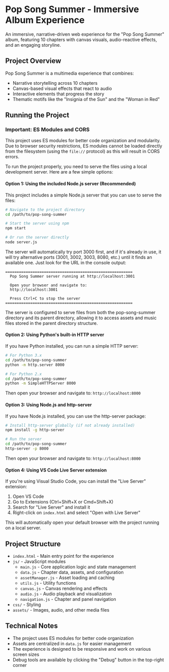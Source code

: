 # Pop Song Summer - Immersive Album Experience

An immersive, narrative-driven web experience for the "Pop Song Summer" album, featuring 10 chapters with canvas visuals, audio-reactive effects, and an engaging storyline.

## Project Overview

Pop Song Summer is a multimedia experience that combines:
- Narrative storytelling across 10 chapters
- Canvas-based visual effects that react to audio
- Interactive elements that progress the story
- Thematic motifs like the "Insignia of the Sun" and the "Woman in Red"

## Running the Project

### Important: ES Modules and CORS

This project uses ES modules for better code organization and modularity. Due to browser security restrictions, ES modules cannot be loaded directly from the filesystem (using the `file://` protocol) as this will result in CORS errors.

To run the project properly, you need to serve the files using a local development server. Here are a few simple options:

#### Option 1: Using the included Node.js server (Recommended)

This project includes a simple Node.js server that you can use to serve the files:

```bash
# Navigate to the project directory
cd /path/to/pop-song-summer

# Start the server using npm
npm start

# Or run the server directly
node server.js
```

The server will automatically try port 3000 first, and if it's already in use, it will try alternative ports (3001, 3002, 3003, 8080, etc.) until it finds an available one. Just look for the URL in the console output:

```
========================================================
  Pop Song Summer server running at http://localhost:3001
  
  Open your browser and navigate to:
  http://localhost:3001
  
  Press Ctrl+C to stop the server
========================================================
```

The server is configured to serve files from both the pop-song-summer directory and its parent directory, allowing it to access assets and music files stored in the parent directory structure.

#### Option 2: Using Python's built-in HTTP server

If you have Python installed, you can run a simple HTTP server:

```bash
# For Python 3.x
cd /path/to/pop-song-summer
python -m http.server 8000

# For Python 2.x
cd /path/to/pop-song-summer
python -m SimpleHTTPServer 8000
```

Then open your browser and navigate to: `http://localhost:8000`

#### Option 3: Using Node.js and http-server

If you have Node.js installed, you can use the http-server package:

```bash
# Install http-server globally (if not already installed)
npm install -g http-server

# Run the server
cd /path/to/pop-song-summer
http-server -p 8000
```

Then open your browser and navigate to: `http://localhost:8000`

#### Option 4: Using VS Code Live Server extension

If you're using Visual Studio Code, you can install the "Live Server" extension:

1. Open VS Code
2. Go to Extensions (Ctrl+Shift+X or Cmd+Shift+X)
3. Search for "Live Server" and install it
4. Right-click on `index.html` and select "Open with Live Server"

This will automatically open your default browser with the project running on a local server.

## Project Structure

- `index.html` - Main entry point for the experience
- `js/` - JavaScript modules
  - `main.js` - Core application logic and state management
  - `data.js` - Chapter data, assets, and configuration
  - `assetManager.js` - Asset loading and caching
  - `utils.js` - Utility functions
  - `canvas.js` - Canvas rendering and effects
  - `audio.js` - Audio playback and visualization
  - `navigation.js` - Chapter and panel navigation
- `css/` - Styling
- `assets/` - Images, audio, and other media files

## Technical Notes

- The project uses ES modules for better code organization
- Assets are centralized in `data.js` for easier management
- The experience is designed to be responsive and work on various screen sizes
- Debug tools are available by clicking the "Debug" button in the top-right corner